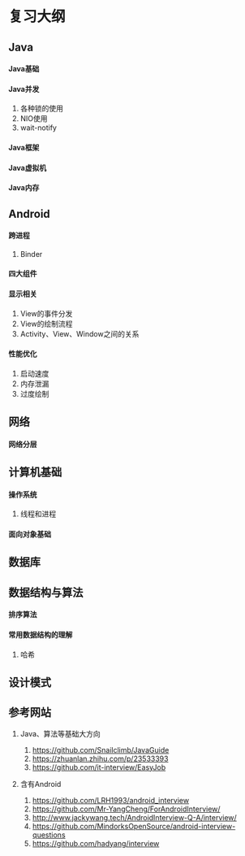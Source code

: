 # 复习大纲

## Java
#### Java基础

#### Java并发
1. 各种锁的使用
2. NIO使用
3. wait-notify 


#### Java框架

#### Java虚拟机

#### Java内存



## Android
#### 跨进程
1. Binder

#### 四大组件


#### 显示相关
1. View的事件分发
2. View的绘制流程
3. Activity、View、Window之间的关系

#### 性能优化
1. 启动速度
2. 内存泄漏
3. 过度绘制


## 网络
#### 网络分层

## 计算机基础
#### 操作系统
1. 线程和进程

#### 面向对象基础


## 数据库


## 数据结构与算法
#### 排序算法
#### 常用数据结构的理解
1. 哈希


## 设计模式

## 参考网站
1. Java、算法等基础大方向
	1. https://github.com/Snailclimb/JavaGuide
	2. https://zhuanlan.zhihu.com/p/23533393
	3. https://github.com/it-interview/EasyJob
	
2. 含有Android
	1. https://github.com/LRH1993/android_interview
	2. https://github.com/Mr-YangCheng/ForAndroidInterview/
	3. http://www.jackywang.tech/AndroidInterview-Q-A/interview/
	4. https://github.com/MindorksOpenSource/android-interview-questions
	5. https://github.com/hadyang/interview